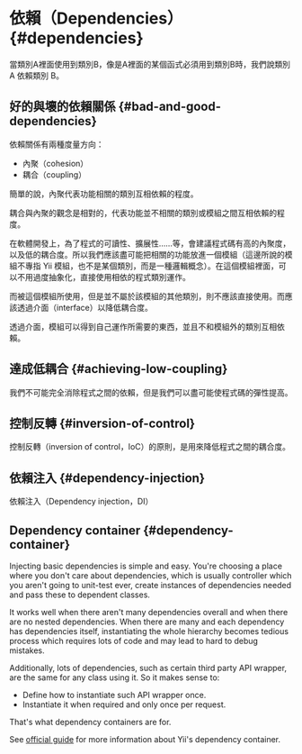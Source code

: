 # 依賴（Dependencies） {#dependencies}

當類別A裡面使用到類別B，像是A裡面的某個函式必須用到類別B時，我們說類別 A 依賴類別 B。

## 好的與壞的依賴關係 {#bad-and-good-dependencies}

依賴關係有兩種度量方向：

* 內聚（cohesion）
* 耦合（coupling）

簡單的說，內聚代表功能相關的類別互相依賴的程度。

耦合與內聚的觀念是相對的，代表功能並不相關的類別或模組之間互相依賴的程度。

在軟體開發上，為了程式的可讀性、擴展性……等，會建議程式碼有高的內聚度，以及低的耦合度。所以我們應該盡可能把相關的功能放進一個模組（這邊所說的模組不專指 Yii 模組，也不是某個類別，而是一種邏輯概念）。在這個模組裡面，可以不用過度抽象化，直接使用相依的程式類別運作。

而被這個模組所使用，但是並不屬於該模組的其他類別，則不應該直接使用。而應該透過介面（interface）以降低耦合度。

透過介面，模組可以得到自己運作所需要的東西，並且不和模組外的類別互相依賴。

## 達成低耦合 {#achieving-low-coupling}

我們不可能完全消除程式之間的依賴，但是我們可以盡可能使程式碼的彈性提高。

## 控制反轉 {#inversion-of-control}

控制反轉（inversion of control，IoC）的原則，是用來降低程式之間的耦合度。

## 依賴注入 {#dependency-injection}

依賴注入（Dependency injection，DI）

## Dependency container {#dependency-container}

Injecting basic dependencies is simple and easy. You're choosing a place where you don't care about dependencies, which is usually controller which you aren't going to unit-test ever, create instances of dependencies needed and pass these to dependent classes.

It works well when there aren't many dependencies overall and when there are no nested dependencies. When there are many and each dependency has dependencies itself, instantiating the whole hierarchy becomes tedious process which requires lots of code and may lead to hard to debug mistakes.

Additionally, lots of dependencies, such as certain third party API wrapper, are the same for any class using it. So it makes sense to:

* Define how to instantiate such API wrapper once.
* Instantiate it when required and only once per request.

That's what dependency containers are for.

See [official guide](http://www.yiiframework.com/doc-2.0/guide-concept-di-container.html) for more information about Yii's dependency container.

